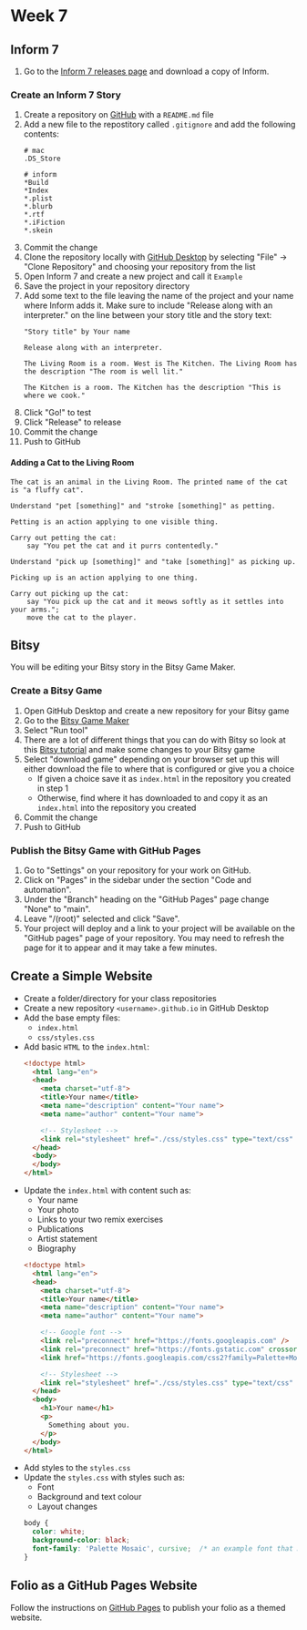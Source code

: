 # Week 7

## Inform 7

1. Go to the [Inform 7 releases page](https://github.com/ganelson/inform/releases) and download a copy of Inform.

### Create an Inform 7 Story

1. Create a repository on [GitHub](https://github.com/) with a `README.md` file
2. Add a new file to the repostitory called `.gitignore` and add the following contents:
   ```
   # mac
   .DS_Store

   # inform
   *Build
   *Index
   *.plist
   *.blurb
   *.rtf
   *.iFiction
   *.skein
   ```
3. Commit the change
4. Clone the repository locally with [GitHub Desktop](https://desktop.github.com/) by selecting "File" -> "Clone Repository" and choosing your repository from the list
5. Open Inform 7 and create a new project and call it `Example`
6. Save the project in your repository directory
7. Add some text to the file leaving the name of the project and your name where Inform adds it. Make sure to include "Release along with an interpreter." on the line between your story title and the story text:
   ```
   "Story title" by Your name

   Release along with an interpreter.

   The Living Room is a room. West is The Kitchen. The Living Room has the description "The room is well lit."

   The Kitchen is a room. The Kitchen has the description "This is where we cook."
   ```
8. Click "Go!" to test
9. Click "Release" to release
10. Commit the change
11. Push to GitHub

#### Adding a Cat to the Living Room

```
The cat is an animal in the Living Room. The printed name of the cat is "a fluffy cat".

Understand "pet [something]" and "stroke [something]" as petting.

Petting is an action applying to one visible thing.

Carry out petting the cat:
    say "You pet the cat and it purrs contentedly."

Understand "pick up [something]" and "take [something]" as picking up.

Picking up is an action applying to one thing.

Carry out picking up the cat:
    say "You pick up the cat and it meows softly as it settles into your arms.";
    move the cat to the player.
```

## Bitsy

You will be editing your Bitsy story in the Bitsy Game Maker.

### Create a Bitsy Game

1. Open GitHub Desktop and create a new repository for your Bitsy game
2. Go to the [Bitsy Game Maker](https://ledoux.itch.io/bitsy)
3. Select "Run tool"
4. There are a lot of different things that you can do with Bitsy so look at this [Bitsy tutorial](https://www.shimmerwitch.space/bitsyTutorial.html) and make some changes to your Bitsy game
5. Select "download game" depending on your browser set up this will either download the file to where that is configured or give you a choice
   - If given a choice save it as `index.html` in the repository you created in step 1
   - Otherwise, find where it has downloaded to and copy it as an `index.html` into the repository you created
6. Commit the change
7. Push to GitHub

### Publish the Bitsy Game with GitHub Pages

1. Go to "Settings" on your repository for your work on GitHub.
2. Click on "Pages" in the sidebar under the section "Code and automation".
3. Under the "Branch" heading on the "GitHub Pages" page change "None" to "main".
4. Leave "/(root)" selected and click "Save".
5. Your project will deploy and a link to your project will be available on the "GitHub pages" page of your repository. You may need to refresh the page for it to appear and it may take a few minutes.

## Create a Simple Website

- Create a folder/directory for your class repositories
- Create a new repository `<username>.github.io` in GitHub Desktop
- Add the base empty files:
  - `index.html`
  - `css/styles.css`
- Add basic `HTML` to the `index.html`:
  ```html
  <!doctype html>
    <html lang="en">
    <head>
      <meta charset="utf-8">
      <title>Your name</title>
      <meta name="description" content="Your name">
      <meta name="author" content="Your name">

      <!-- Stylesheet -->
      <link rel="stylesheet" href="./css/styles.css" type="text/css" />
    </head>
    <body>
    </body>
  </html>
  ```
- Update the `index.html` with content such as:
  - Your name
  - Your photo
  - Links to your two remix exercises
  - Publications
  - Artist statement
  - Biography
  ```html
  <!doctype html>
    <html lang="en">
    <head>
      <meta charset="utf-8">
      <title>Your name</title>
      <meta name="description" content="Your name">
      <meta name="author" content="Your name">

      <!-- Google font -->
      <link rel="preconnect" href="https://fonts.googleapis.com" />
      <link rel="preconnect" href="https://fonts.gstatic.com" crossorigin />
      <link href="https://fonts.googleapis.com/css2?family=Palette+Mosaic&display=swap" rel="stylesheet" />

      <!-- Stylesheet -->
      <link rel="stylesheet" href="./css/styles.css" type="text/css" />
    </head>
    <body>
      <h1>Your name</h1>
      <p>
        Something about you.
      </p>
    </body>
  </html>
  ```
- Add styles to the `styles.css`
- Update the `styles.css` with styles such as:
  - Font
  - Background and text colour
  - Layout changes
  ```css
  body {
    color: white;
    background-color: black;
    font-family: 'Palette Mosaic', cursive;  /* an example font that must match the Google font you have imported into your HTML */
  }
  ```

## Folio as a GitHub Pages Website

Follow the instructions on [GitHub Pages](https://pages.github.com/) to publish your folio as a themed website.
